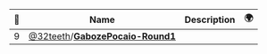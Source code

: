 |:star2: | Name | Description | 🌍|
|---|---|---|---|
|9|[@32teeth](https://github.com/32teeth)/[**GabozePocaio-Round1**](https://github.com/32teeth/GabozePocaio-Round1)|||

